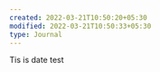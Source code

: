 ```yaml
---
created: 2022-03-21T10:50:20+05:30
modified: 2022-03-21T10:50:33+05:30
type: Journal
---
```


Tis is date test
